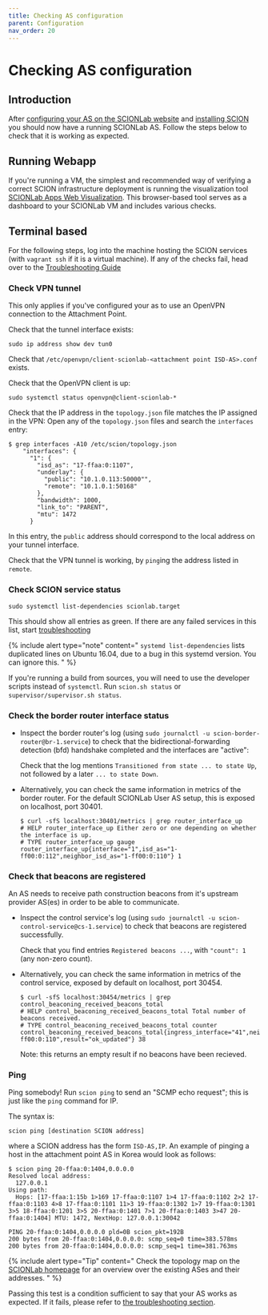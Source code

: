 ```yaml
---
title: Checking AS configuration
parent: Configuration
nav_order: 20
---
```


# Checking AS configuration


## Introduction

After [configuring your AS on the SCIONLab website](../config/create_as.html) and [installing SCION](../install/) you should now have a running SCIONLab AS. Follow the steps below to check that it is working as expected.


## Running Webapp

If you're running a VM, the simplest and recommended way of verifying a correct SCION infrastructure deployment is running the visualization tool [SCIONLab Apps Web Visualization](../apps/as_visualization/webapp.html).
This browser-based tool serves as a dashboard to your SCIONLab VM and includes various checks.


## Terminal based

For the following steps, log into the machine hosting the SCION services (with `vagrant ssh` if it is a virtual machine).
If any of the checks fail, head over to the [Troubleshooting Guide](../faq/troubleshooting.html)

### Check VPN tunnel

This only applies if you've configured your as to use an OpenVPN connection to the Attachment Point.

Check that the tunnel interface exists:

    sudo ip address show dev tun0

Check that `/etc/openvpn/client-scionlab-<attachment point ISD-AS>.conf` exists.

Check that the OpenVPN client is up:

    sudo systemctl status openvpn@client-scionlab-*

Check that the IP address in the `topology.json` file matches the IP assigned in the VPN:
Open any of the `topology.json` files and search the `interfaces` entry:

    $ grep interfaces -A10 /etc/scion/topology.json
        "interfaces": {
          "1": {
            "isd_as": "17-ffaa:0:1107",
            "underlay": {
              "public": "10.1.0.113:50000"",
              "remote": "10.1.0.1:50168"
            },
            "bandwidth": 1000,
            "link_to": "PARENT",
            "mtu": 1472
          }


In this entry, the `public` address should correspond to the local address on your tunnel interface.

Check that the VPN tunnel is working, by `ping`ing the address listed in `remote`.


### Check SCION service status

    sudo systemctl list-dependencies scionlab.target


This should show all entries as green. If there are any failed services in this list, start [troubleshooting](../faq/troubleshooting.html)

{% include alert type="note" content="
`systemd list-dependencies` lists duplicated lines on Ubuntu 16.04, due to a bug in this systemd version. You can ignore this.
" %}


If you're running a build from sources, you will need to use the developer scripts instead of `systemctl`.
Run `scion.sh status` or `supervisor/supervisor.sh status`.


### Check the border router interface status

*   Inspect the border router's log (using `sudo journalctl -u scion-border-router@br-1.service`) to check that the bidirectional-forwarding detection (bfd) handshake completed and the interfaces are "active":
    
    Check that the log mentions `Transitioned from state ... to state Up`, not followed by a later `... to state Down`.

*   Alternatively, you can check the same information in metrics of the border router. For the default SCIONLab User AS setup, this is exposed on localhost, port 30401.

    ```
    $ curl -sfS localhost:30401/metrics | grep router_interface_up
    # HELP router_interface_up Either zero or one depending on whether the interface is up.
    # TYPE router_interface_up gauge
    router_interface_up{interface="1",isd_as="1-ff00:0:112",neighbor_isd_as="1-ff00:0:110"} 1
    ```


### Check that beacons are registered

An AS needs to receive path construction beacons from it's upstream provider AS(es) in order to be able to communicate.

*   Inspect the control service's log (using `sudo journalctl -u scion-control-service@cs-1.service`) to check that beacons are registered successfully.

    Check that you find entries `Registered beacons ...`, with `"count": 1` (any non-zero count).


*   Alternatively, you can check the same information in metrics of the control service, exposed by default on localhost, port 30454.

    ```
    $ curl -sfS localhost:30454/metrics | grep control_beaconing_received_beacons_total
    # HELP control_beaconing_received_beacons_total Total number of beacons received.
    # TYPE control_beaconing_received_beacons_total counter
    control_beaconing_received_beacons_total{ingress_interface="41",neighbor_isd_as="1-ff00:0:110",result="ok_updated"} 38
    ```

    Note: this returns an empty result if no beacons have been recieved.

### Ping

Ping somebody! Run `scion ping` to send an "SCMP echo request"; this is just like the `ping` command for IP.

The syntax is:

    scion ping [destination SCION address]

where a SCION address has the form `ISD-AS,IP`. An example of pinging a host in the attachment point AS in Korea would look as follows:

    $ scion ping 20-ffaa:0:1404,0.0.0.0
    Resolved local address:
      127.0.0.1
    Using path:
      Hops: [17-ffaa:1:15b 1>169 17-ffaa:0:1107 1>4 17-ffaa:0:1102 2>2 17-ffaa:0:1103 4>8 17-ffaa:0:1101 11>3 19-ffaa:0:1302 1>7 19-ffaa:0:1301 3>5 18-ffaa:0:1201 3>5 20-ffaa:0:1401 7>1 20-ffaa:0:1403 3>47 20-ffaa:0:1404] MTU: 1472, NextHop: 127.0.0.1:30042

    PING 20-ffaa:0:1404,0.0.0.0 pld=0B scion_pkt=192B
    200 bytes from 20-ffaa:0:1404,0.0.0.0: scmp_seq=0 time=383.578ms
    200 bytes from 20-ffaa:0:1404,0.0.0.0: scmp_seq=1 time=381.763ms


{% include alert type="Tip" content="
Check the topology map on the [SCIONLab homepage](https://www.scionlab.org) for an overview over the existing ASes and their addresses.
" %}

Passing this test is a condition sufficient to say that your AS works as expected. If it fails, please refer to [the troubleshooting section](../faq/troubleshooting.html).
